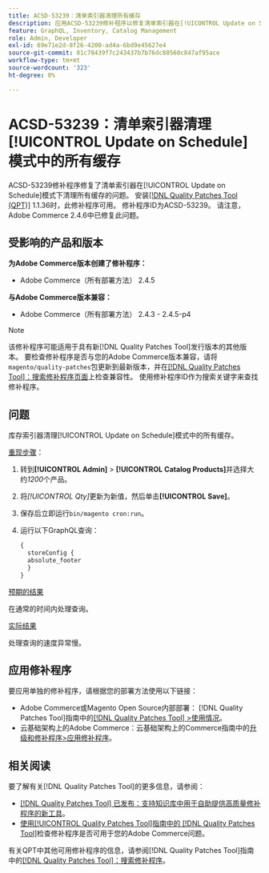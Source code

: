 ```yaml
---
title: ACSD-53239：清单索引器清理所有缓存
description: 应用ACSD-53239修补程序以修复清单索引器在[!UICONTROL Update on Schedule]模式下清理所有缓存的Adobe Commerce问题。
feature: GraphQL, Inventory, Catalog Management
role: Admin, Developer
exl-id: 69e71e2d-8f26-4200-ad4a-6bd9e45627e4
source-git-commit: 81c78439f7c243437b7b76dc80560c847af95ace
workflow-type: tm+mt
source-wordcount: '323'
ht-degree: 0%

---
```


# ACSD-53239：清单索引器清理[!UICONTROL Update on Schedule]模式中的所有缓存

ACSD-53239修补程序修复了清单索引器在[!UICONTROL Update on Schedule]模式下清理所有缓存的问题。 安装[[!DNL Quality Patches Tool (QPT)]](https://experienceleague.adobe.com/zh-hans/docs/commerce-knowledge-base/kb/announcements/commerce-announcements/magento-quality-patches-released-new-tool-to-self-serve-quality-patches) 1.1.36时，此修补程序可用。 修补程序ID为ACSD-53239。 请注意，Adobe Commerce 2.4.6中已修复此问题。

## 受影响的产品和版本

**为Adobe Commerce版本创建了修补程序：**

* Adobe Commerce（所有部署方法） 2.4.5

**与Adobe Commerce版本兼容：**

* Adobe Commerce（所有部署方法） 2.4.3 - 2.4.5-p4

>[!NOTE]
>
>该修补程序可能适用于具有新[!DNL Quality Patches Tool]发行版本的其他版本。 要检查修补程序是否与您的Adobe Commerce版本兼容，请将`magento/quality-patches`包更新到最新版本，并在[[!DNL Quality Patches Tool]：搜索修补程序页面](https://experienceleague.adobe.com/tools/commerce-quality-patches/index.html?lang=zh-Hans)上检查兼容性。 使用修补程序ID作为搜索关键字来查找修补程序。

## 问题

库存索引器清理[!UICONTROL Update on Schedule]模式中的所有缓存。

<u>重现步骤</u>：

1. 转到&#x200B;**[!UICONTROL Admin]** > **[!UICONTROL Catalog Products]**&#x200B;并选择大约&#x200B;*1200*&#x200B;个产品。
2. 将&#x200B;*[!UICONTROL Qty]*&#x200B;更新为新值，然后单击&#x200B;**[!UICONTROL Save]**。
3. 保存后立即运行`bin/magento cron:run`。
4. 运行以下GraphQL查询：

   ```GraphQL
   {
     storeConfig {
     absolute_footer
     }
   }
   ```

<u>预期的结果</u>

在通常的时间内处理查询。

<u>实际结果</u>

处理查询的速度异常慢。

## 应用修补程序

要应用单独的修补程序，请根据您的部署方法使用以下链接：

* Adobe Commerce或Magento Open Source内部部署： [!DNL Quality Patches Tool]指南中的[[!DNL Quality Patches Tool] >使用情况](/help/tools/quality-patches-tool/usage.md)。
* 云基础架构上的Adobe Commerce：云基础架构上的Commerce指南中的[升级和修补程序>应用修补程序](https://experienceleague.adobe.com/docs/commerce-cloud-service/user-guide/develop/upgrade/apply-patches.html?lang=zh-Hans)。

## 相关阅读

要了解有关[!DNL Quality Patches Tool]的更多信息，请参阅：

* [[!DNL Quality Patches Tool] 已发布：支持知识库中用于自助提供高质量修补程序的新工具](https://experienceleague.adobe.com/zh-hans/docs/commerce-knowledge-base/kb/announcements/commerce-announcements/magento-quality-patches-released-new-tool-to-self-serve-quality-patches)。
* [使用[!UICONTROL Quality Patches Tool]指南中的 [!DNL Quality Patches Tool]](/help/tools/quality-patches-tool/patches-available-in-qpt/check-patch-for-magento-issue-with-magento-quality-patches.md)检查修补程序是否可用于您的Adobe Commerce问题。


有关QPT中其他可用修补程序的信息，请参阅[!DNL Quality Patches Tool]指南中的[[!DNL Quality Patches Tool]：搜索修补程序](https://experienceleague.adobe.com/tools/commerce-quality-patches/index.html?lang=zh-Hans)。
